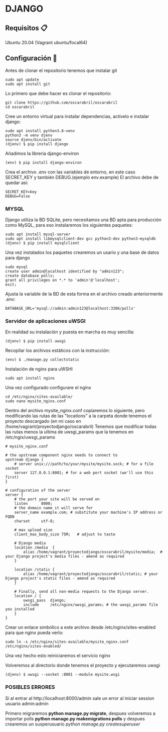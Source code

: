 # DJANGO

## Requisitos 📋

Ubuntu 20.04 (Vagrant ubuntu/focal64)

## Configuración 🔧

Antes de clonar el repositorio tenemos que instalar git
```
sudo apt update
sudo apt install git
```

Lo primero que debe hacer es clonar el repositorio:
```
git clone https://github.com/oscarabril/oscarabril
cd oscarabril
```
Cree un entorno virtual para instalar dependencias, actívelo e instalar django:
```
sudo apt install python3.8-venv
python3 -m venv djenv
source djenv/bin/activate
(djenv) $ pip install django
```

Añadimos la libreria  django-environ
```
(env) $ pip install django-environ 
```

Crea el archivo .env con las variables de entorno, en este caso SECRET_KEY y también DEBUG.(ejemplo env.example)
El archivo debe de quedar asi:
```
SECRET_KEY=key
DEBUG=False
```
### MYSQL
Django utiliza la BD SQLite, pero necesitamos una BD apta para producción como MySQL, para eso instalaremos los siguientes paquetes:
```
sudo apt install mysql-server
sudo apt install libmysqlclient-dev gcc python3-dev python3-mysqldb
(djenv) $ pip install mysqlclient
```
Una vez instalados los paquetes crearemos un usario y una base de datos para django
```
sudo mysql
create user admin@localhost identified by "admin123";
create database polls;
grant all privileges on *.* to 'admin'@'localhost';
exit;
```
Ajusta la variable de la BD de esta forma en el archivo creado anteriormente .env:
```
DATABASE_URL='mysql://admin:admin123@localhost:3306/polls'
```
### Servidor de aplicaciones uWSGI
En realidad su instalación y puesta en marcha es muy sencilla:
```
(djenv) $ pip install uwsgi
```
Recopilar los archivos estáticos con la instrucción:
```
(env) $ ./manage.py collectstatic
```
Instalación de nginx para uWSHI
```
sudo apt install nginx
```
Una vez configurado configurare el nginx 
```
cd /etc/nginx/sites-available/
sudo nano mysite_nginx.conf
```
Dentro del archivo mysite_nginx.conf copiaremos lo siguiente, pero modificando las rutas de las "locations" a la carpeta donde tenemos el proyecto descargado (en mi caso en /home/vagrant/proyectodjango/oscarabril)
Tenemos que modificar todas las rutas menos la ultima de uwsgi_params que la tenemos en /etc/ngix/uwsgi_params
```
# mysite_nginx.conf

# the upstream component nginx needs to connect to
upstream django {
    # server unix:///path/to/your/mysite/mysite.sock; # for a file socket
    server 127.0.0.1:8001; # for a web port socket (we'll use this first)
}

# configuration of the server
server {
    # the port your site will be served on
    listen      8000;
    # the domain name it will serve for
    server_name example.com; # substitute your machine's IP address or FQDN
    charset     utf-8;

    # max upload size
    client_max_body_size 75M;   # adjust to taste

    # Django media
    location /media  {
        alias /home/vagrant/proyectodjango/oscarabril/mysite/media;  # your Django project's media files - amend as required
    }

    location /static {
        alias /home/vagrant/proyectodjango/oscarabril/static; # your Django project's static files - amend as required
    }

    # Finally, send all non-media requests to the Django server.
    location / {
        uwsgi_pass  django;
        include     /etc/nginx/uwsgi_params; # the uwsgi_params file you installed
    }
}
```
Crear un enlace simbólico a este archivo desde /etc/nginx/sites-enabled para que nginx pueda verlo:
```
sudo ln -s /etc/nginx/sites-available/mysite_nginx.conf /etc/nginx/sites-enabled/
```
Una vez hecho esto reiniciaremos el servicio nginx 


Volveremos al directorio donde tenemos el proyecto y ejecutaremos uwsgi
```
(djenv) $ uwsgi --socket :8001 --module mysite.wsgi
```
### POSIBLES ERRORES
Si al entrar al http://localhost:8000/admin sale un error al iniciar session
usuario admin:admin

Primero migraremos **python manage.py migrate**,  despues volveremos a importar polls 
**python manage.py makemigrations polls** y despues crearemos un susperusuario *python manage.py createsuperuser*
